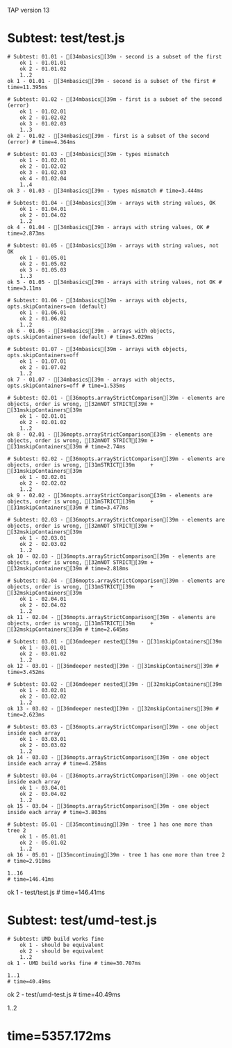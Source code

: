 TAP version 13
# Subtest: test/test.js
    # Subtest: 01.01 - [34mbasics[39m - second is a subset of the first
        ok 1 - 01.01.01
        ok 2 - 01.01.02
        1..2
    ok 1 - 01.01 - [34mbasics[39m - second is a subset of the first # time=11.395ms
    
    # Subtest: 01.02 - [34mbasics[39m - first is a subset of the second (error)
        ok 1 - 01.02.01
        ok 2 - 01.02.02
        ok 3 - 01.02.03
        1..3
    ok 2 - 01.02 - [34mbasics[39m - first is a subset of the second (error) # time=4.364ms
    
    # Subtest: 01.03 - [34mbasics[39m - types mismatch
        ok 1 - 01.02.01
        ok 2 - 01.02.02
        ok 3 - 01.02.03
        ok 4 - 01.02.04
        1..4
    ok 3 - 01.03 - [34mbasics[39m - types mismatch # time=3.444ms
    
    # Subtest: 01.04 - [34mbasics[39m - arrays with string values, OK
        ok 1 - 01.04.01
        ok 2 - 01.04.02
        1..2
    ok 4 - 01.04 - [34mbasics[39m - arrays with string values, OK # time=2.873ms
    
    # Subtest: 01.05 - [34mbasics[39m - arrays with string values, not OK
        ok 1 - 01.05.01
        ok 2 - 01.05.02
        ok 3 - 01.05.03
        1..3
    ok 5 - 01.05 - [34mbasics[39m - arrays with string values, not OK # time=3.11ms
    
    # Subtest: 01.06 - [34mbasics[39m - arrays with objects, opts.skipContainers=on (default)
        ok 1 - 01.06.01
        ok 2 - 01.06.02
        1..2
    ok 6 - 01.06 - [34mbasics[39m - arrays with objects, opts.skipContainers=on (default) # time=3.029ms
    
    # Subtest: 01.07 - [34mbasics[39m - arrays with objects, opts.skipContainers=off
        ok 1 - 01.07.01
        ok 2 - 01.07.02
        1..2
    ok 7 - 01.07 - [34mbasics[39m - arrays with objects, opts.skipContainers=off # time=1.535ms
    
    # Subtest: 02.01 - [36mopts.arrayStrictComparison[39m - elements are objects, order is wrong, [32mNOT STRICT[39m + [31mskipContainers[39m
        ok 1 - 02.01.01
        ok 2 - 02.01.02
        1..2
    ok 8 - 02.01 - [36mopts.arrayStrictComparison[39m - elements are objects, order is wrong, [32mNOT STRICT[39m + [31mskipContainers[39m # time=2.74ms
    
    # Subtest: 02.02 - [36mopts.arrayStrictComparison[39m - elements are objects, order is wrong, [31mSTRICT[39m     + [31mskipContainers[39m
        ok 1 - 02.02.01
        ok 2 - 02.02.02
        1..2
    ok 9 - 02.02 - [36mopts.arrayStrictComparison[39m - elements are objects, order is wrong, [31mSTRICT[39m     + [31mskipContainers[39m # time=3.477ms
    
    # Subtest: 02.03 - [36mopts.arrayStrictComparison[39m - elements are objects, order is wrong, [32mNOT STRICT[39m + [32mskipContainers[39m
        ok 1 - 02.03.01
        ok 2 - 02.03.02
        1..2
    ok 10 - 02.03 - [36mopts.arrayStrictComparison[39m - elements are objects, order is wrong, [32mNOT STRICT[39m + [32mskipContainers[39m # time=2.818ms
    
    # Subtest: 02.04 - [36mopts.arrayStrictComparison[39m - elements are objects, order is wrong, [31mSTRICT[39m     + [32mskipContainers[39m
        ok 1 - 02.04.01
        ok 2 - 02.04.02
        1..2
    ok 11 - 02.04 - [36mopts.arrayStrictComparison[39m - elements are objects, order is wrong, [31mSTRICT[39m     + [32mskipContainers[39m # time=2.645ms
    
    # Subtest: 03.01 - [36mdeeper nested[39m - [31mskipContainers[39m
        ok 1 - 03.01.01
        ok 2 - 03.01.02
        1..2
    ok 12 - 03.01 - [36mdeeper nested[39m - [31mskipContainers[39m # time=3.452ms
    
    # Subtest: 03.02 - [36mdeeper nested[39m - [32mskipContainers[39m
        ok 1 - 03.02.01
        ok 2 - 03.02.02
        1..2
    ok 13 - 03.02 - [36mdeeper nested[39m - [32mskipContainers[39m # time=2.623ms
    
    # Subtest: 03.03 - [36mopts.arrayStrictComparison[39m - one object inside each array
        ok 1 - 03.03.01
        ok 2 - 03.03.02
        1..2
    ok 14 - 03.03 - [36mopts.arrayStrictComparison[39m - one object inside each array # time=4.258ms
    
    # Subtest: 03.04 - [36mopts.arrayStrictComparison[39m - one object inside each array
        ok 1 - 03.04.01
        ok 2 - 03.04.02
        1..2
    ok 15 - 03.04 - [36mopts.arrayStrictComparison[39m - one object inside each array # time=3.803ms
    
    # Subtest: 05.01 - [35mcontinuing[39m - tree 1 has one more than tree 2
        ok 1 - 05.01.01
        ok 2 - 05.01.02
        1..2
    ok 16 - 05.01 - [35mcontinuing[39m - tree 1 has one more than tree 2 # time=2.918ms
    
    1..16
    # time=146.41ms
ok 1 - test/test.js # time=146.41ms

# Subtest: test/umd-test.js
    # Subtest: UMD build works fine
        ok 1 - should be equivalent
        ok 2 - should be equivalent
        1..2
    ok 1 - UMD build works fine # time=30.707ms
    
    1..1
    # time=40.49ms
ok 2 - test/umd-test.js # time=40.49ms

1..2
# time=5357.172ms
